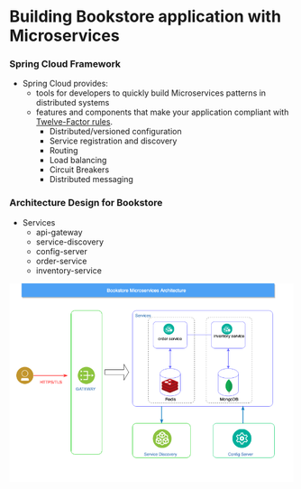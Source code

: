 # Building Bookstore application with Microservices

### Spring Cloud Framework
- Spring Cloud provides: 
  - tools for developers to quickly build Microservices patterns in distributed systems
  - features and components that make your application compliant with [Twelve-Factor rules](https://12factor.net).
	  - Distributed/versioned configuration
	  - Service registration and discovery
	  - Routing
	  - Load balancing
	  - Circuit Breakers
	  - Distributed messaging

### Architecture Design for Bookstore

- Services 
  - api-gateway
  - service-discovery
  - config-server
  - order-service
  - inventory-service

<img src="./doc/bookstore-micorservices-architecture.png" alt="drawing" width="900" />

